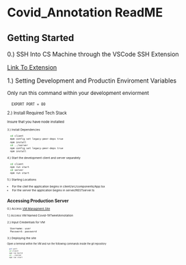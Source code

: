# Covid_Annotation ReadME

## Getting Started

0.) SSH Into CS Machine through the VSCode SSH Extension

<a href="https://code.visualstudio.com/docs/remote/ssh">Link To Extension<a/>

1.) Setting Development and Productin Enviroment Variables

<small>Only run this command within your development enviorment<small/>

   ```sh
     EXPORT PORT = 80
   ```
   
 2.) Install Required Tech Stack
 
 <small>Insure that you have node installed<small/>
 
 3.) Install Dependencies
 
   ```sh
     cd client
     mpm config set legacy-peer-deps true
     npm install 
     cd ../server
     npm config set legacy-peer-deps true
     npm install 
   ```
   
   4.) Start the development client and server separately
   
   ```sh
     cd client
     npm run start
     cd server
     npm run start
   ```
   5.) Starting Locations
   * For the cliet the application begins in client/src/components/App.tsx
   * For the server the application begins in server/RESTserver.ts
   
   ## Accessing Production Server
   
  0.) Access <a href="turing.cs.colostate.edu"> VM Managment Site</a>
  
  1.) Access VM Named Covid-19TweetAnnotation
  
  2.) Input Credentials for VM
  
   ```sh
     Username: user
     Password: password
   ```
   
   3.) Deploying the site
   
   <small>Open a terminal within the VM and run the following commands inside the git repository<small/>
   
   ```sh
     git pull
     cd client
     npm run build
     cd ../server
     npm run start
   ```
